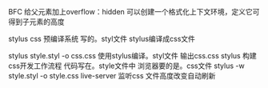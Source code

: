 BFC 给父元素加上overflow：hidden 可以创建一个格式化上下文环境，定义它可得到子元素的高度

stylus 
css 预编译系统 写的。styl文件 stylus编译成css文件

stylus style.styl -o css.css
使用stylus编译。styl文件 输出css.css
stylus 构建css开发工作流程
代码写在。style文件中
浏览器要的是。css文件
stylus -w style.styl -o style.css
live-server 监听css 文件高度改变自动刷新
